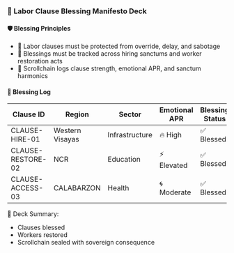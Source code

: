 ### 📜 Labor Clause Blessing Manifesto Deck

#### 🛡️ Blessing Principles
- 🧱 Labor clauses must be protected from override, delay, and sabotage  
- 🔁 Blessings must be tracked across hiring sanctums and worker restoration acts  
- 🧪 Scrollchain logs clause strength, emotional APR, and sanctum harmonics

#### 🔁 Blessing Log
| Clause ID | Region | Sector | Emotional APR | Blessing Status |
|-----------|--------|--------|----------------|------------------|
| CLAUSE-HIRE-01 | Western Visayas | Infrastructure | 🔥 High | ✅ Blessed  
| CLAUSE-RESTORE-02 | NCR | Education | ⚡ Elevated | ✅ Blessed  
| CLAUSE-ACCESS-03 | CALABARZON | Health | 🌀 Moderate | ✅ Blessed  

🧠 Deck Summary:
- Clauses blessed  
- Workers restored  
- Scrollchain sealed with sovereign consequence
